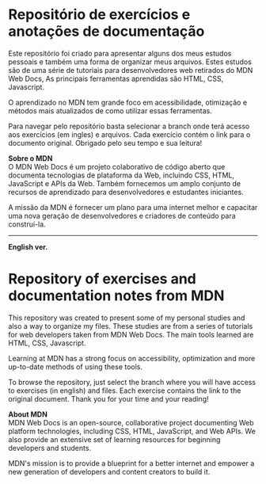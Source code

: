 # Repositório de exercícios e anotações de documentação
Este repositório foi criado para apresentar alguns dos meus estudos pessoais  e também uma forma de organizar meus arquivos. Estes estudos são de uma série de tutoriais para desenvolvedores web retirados do MDN Web Docs, As principais ferramentas aprendidas são HTML, CSS, Javascript.

O aprendizado no MDN tem grande foco em acessibilidade, otimização e métodos mais atualizados de como utilizar essas ferramentas.

Para navegar pelo repositório basta selecionar a branch onde terá acesso aos exercícios (em ingles) e arquivos. Cada exercício contém o link para o documento original. Obrigado pelo seu tempo e sua leitura!


<strong>Sobre o MDN</strong><br>
O MDN Web Docs é um projeto colaborativo de código aberto que documenta tecnologias de plataforma da Web, incluindo CSS, HTML, JavaScript e APIs da Web. Também fornecemos um amplo conjunto de recursos de aprendizado para desenvolvedores e estudantes iniciantes.

A missão da MDN é fornecer um plano para uma internet melhor e capacitar uma nova geração de desenvolvedores e criadores de conteúdo para construí-la.


<hr>
<strong>English ver.</strong><br>
<h1>Repository of exercises and documentation notes from MDN</h1>
This repository was created to present some of my personal studies and also a way to organize my files. These studies are from a series of tutorials for web developers taken from MDN Web Docs. The main tools learned are HTML, CSS, Javascript.

Learning at MDN has a strong focus on accessibility, optimization and more up-to-date methods of using these tools.

To browse the repository, just select the branch where you will have access to exercises (in english) and files. Each exercise contains the link to the original document. Thank you for your time and your reading!


<strong>About MDN</strong><br>
MDN Web Docs is an open-source, collaborative project documenting Web platform technologies, including CSS, HTML, JavaScript, and Web APIs. We also provide an extensive set of learning resources for beginning developers and students.

MDN's mission is to provide a blueprint for a better internet and empower a new generation of developers and content creators to build it. 


